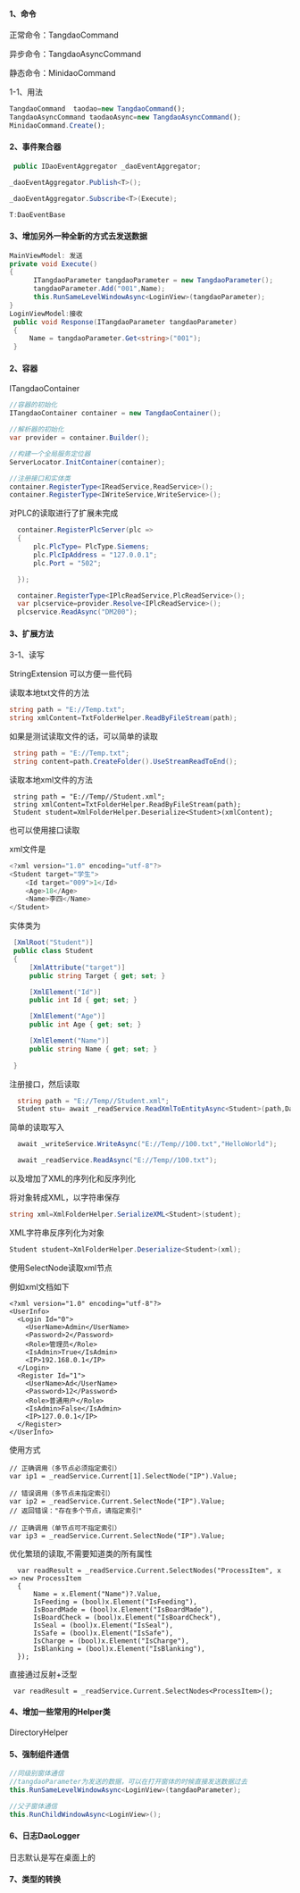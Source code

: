 #### 1、命令

正常命令：TangdaoCommand   

异步命令：TangdaoAsyncCommand

静态命令：MinidaoCommand

1-1、用法

```js
TangdaoCommand  taodao=new TangdaoCommand();
TangdaoAsyncCommand taodaoAsync=new TangdaoAsyncCommand();
MinidaoCommand.Create();
```



#### 2、事件聚合器

```C#
 public IDaoEventAggregator _daoEventAggregator;

_daoEventAggregator.Publish<T>();

_daoEventAggregator.Subscribe<T>(Execute);

T:DaoEventBase
```

#### 3、增加另外一种全新的方式去发送数据

```C#
MainViewModel: 发送
private void Execute()
{
      ITangdaoParameter tangdaoParameter = new TangdaoParameter();
      tangdaoParameter.Add("001",Name);
      this.RunSameLevelWindowAsync<LoginView>(tangdaoParameter);
}
LoginViewModel:接收
 public void Response(ITangdaoParameter tangdaoParameter)
 {
     Name = tangdaoParameter.Get<string>("001");
 }
```

#### 2、容器

ITangdaoContainer

```C#
//容器的初始化
ITangdaoContainer container = new TangdaoContainer();

//解析器的初始化
var provider = container.Builder();

//构建一个全局服务定位器
ServerLocator.InitContainer(container);

//注册接口和实体类
container.RegisterType<IReadService,ReadService>();
container.RegisterType<IWriteService,WriteService>();
```



对PLC的读取进行了扩展未完成

```c#
  container.RegisterPlcServer(plc => 
  {
      plc.PlcType= PlcType.Siemens;
      plc.PlcIpAddress = "127.0.0.1";
      plc.Port = "502";

  });

  container.RegisterType<IPlcReadService,PlcReadService>();
  var plcservice=provider.Resolve<IPlcReadService>();
  plcservice.ReadAsync("DM200");
```



#### 3、扩展方法

3-1、读写

StringExtension 可以方便一些代码

读取本地txt文件的方法

```c#
string path = "E://Temp.txt";
string xmlContent=TxtFolderHelper.ReadByFileStream(path);
```

如果是测试读取文件的话，可以简单的读取

```c#
 string path = "E://Temp.txt";
 string content=path.CreateFolder().UseStreamReadToEnd();
```

读取本地xml文件的方法

```C#C#
 string path = "E://Temp//Student.xml";
 string xmlContent=TxtFolderHelper.ReadByFileStream(path);
 Student student=XmlFolderHelper.Deserialize<Student>(xmlContent);
```

也可以使用接口读取

xml文件是

```C#
<?xml version="1.0" encoding="utf-8"?>
<Student target="学生">
	<Id target="009">1</Id>
	<Age>18</Age>
	<Name>李四</Name>
</Student>
```

实体类为

```c#
 [XmlRoot("Student")]
 public class Student
 {
     [XmlAttribute("target")]
     public string Target { get; set; }

     [XmlElement("Id")]
     public int Id { get; set; }

     [XmlElement("Age")]
     public int Age { get; set; }

     [XmlElement("Name")]
     public string Name { get; set; }
    
 }
```

注册接口，然后读取

```c#
  string path = "E://Temp//Student.xml";
  Student stu= await _readService.ReadXmlToEntityAsync<Student>(path,DaoFileType.Xml);
```

简单的读取写入

```C#
  await _writeService.WriteAsync("E://Temp//100.txt","HelloWorld");

  await _readService.ReadAsync("E://Temp//100.txt");
```

以及增加了XML的序列化和反序列化

将对象转成XML，以字符串保存

```c#
string xml=XmlFolderHelper.SerializeXML<Student>(student);
```

XML字符串反序列化为对象

```c#
Student student=XmlFolderHelper.Deserialize<Student>(xml);
```

使用SelectNode读取xml节点

例如xml文档如下

```
<?xml version="1.0" encoding="utf-8"?>
<UserInfo>
  <Login Id="0">
    <UserName>Admin</UserName>
    <Password>2</Password>
    <Role>管理员</Role>
    <IsAdmin>True</IsAdmin>
    <IP>192.168.0.1</IP>
  </Login>
  <Register Id="1">
    <UserName>Ad</UserName>
    <Password>12</Password>
    <Role>普通用户</Role>
    <IsAdmin>False</IsAdmin>
    <IP>127.0.0.1</IP>
  </Register>
</UserInfo>
```

使用方式

```
// 正确调用（多节点必须指定索引）
var ip1 = _readService.Current[1].SelectNode("IP").Value;

// 错误调用（多节点未指定索引）
var ip2 = _readService.Current.SelectNode("IP").Value; 
// 返回错误："存在多个节点，请指定索引"

// 正确调用（单节点可不指定索引）
var ip3 = _readService.Current.SelectNode("IP").Value; 
```

优化繁琐的读取,不需要知道类的所有属性

```
  var readResult = _readService.Current.SelectNodes("ProcessItem", x => new ProcessItem
  {
      Name = x.Element("Name")?.Value,
      IsFeeding = (bool)x.Element("IsFeeding"),
      IsBoardMade = (bool)x.Element("IsBoardMade"),
      IsBoardCheck = (bool)x.Element("IsBoardCheck"),
      IsSeal = (bool)x.Element("IsSeal"),
      IsSafe = (bool)x.Element("IsSafe"),
      IsCharge = (bool)x.Element("IsCharge"),
      IsBlanking = (bool)x.Element("IsBlanking"),
  });

```

直接通过反射+泛型

```
 var readResult = _readService.Current.SelectNodes<ProcessItem>();
```



#### 4、增加一些常用的Helper类

DirectoryHelper

#### 5、强制组件通信

```C#
//同级别窗体通信 
//tangdaoParameter为发送的数据，可以在打开窗体的时候直接发送数据过去
this.RunSameLevelWindowAsync<LoginView>(tangdaoParameter);

//父子窗体通信
this.RunChildWindowAsync<LoginView>();
```



#### 6、日志DaoLogger

日志默认是写在桌面上的

#### 7、类型的转换

